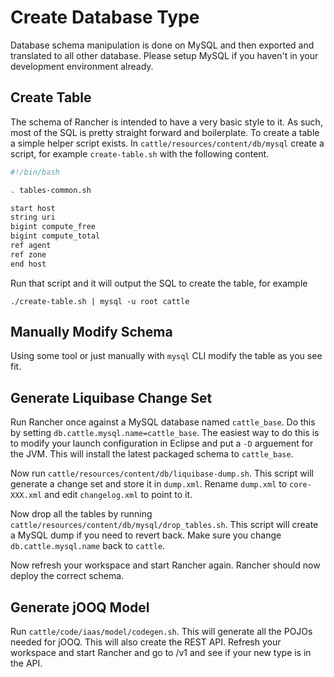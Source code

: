 # Create Database Type

Database schema manipulation is done on MySQL and then exported and translated to all other database.  Please setup MySQL if you haven't in your development environment already.

## Create Table

The schema of Rancher is intended to have a very basic style to it.  As such, most of the SQL is pretty straight forward and boilerplate.  To create a table a simple helper script exists.  In `cattle/resources/content/db/mysql` create a script, for example `create-table.sh` with the following content.

```sh
#!/bin/bash

. tables-common.sh

start host
string uri
bigint compute_free
bigint compute_total
ref agent
ref zone
end host
```

Run that script and it will output the SQL to create the table, for example

    ./create-table.sh | mysql -u root cattle

## Manually Modify Schema

Using some tool or just manually with `mysql` CLI modify the table as you see fit.

## Generate Liquibase Change Set

Run Rancher once against a MySQL database named `cattle_base`.  Do this by setting `db.cattle.mysql.name=cattle_base`.  The easiest way to do this is to modify your launch configuration in Eclipse and put a `-D` arguement for the JVM.  This will install the latest packaged schema to `cattle_base`.

Now run `cattle/resources/content/db/liquibase-dump.sh`.  This script will generate a change set and store it in `dump.xml`.  Rename `dump.xml` to `core-XXX.xml` and edit `changelog.xml` to point to it.

Now drop all the tables by running `cattle/resources/content/db/mysql/drop_tables.sh`.  This script will create a MySQL dump if you need to revert back.  Make sure you change `db.cattle.mysql.name` back to `cattle`.

Now refresh your workspace and start Rancher again.  Rancher should now deploy the correct schema.

## Generate jOOQ Model

Run `cattle/code/iaas/model/codegen.sh`.  This will generate all the POJOs needed for jOOQ.  This will also create the REST API.  Refresh your workspace and start Rancher and go to /v1 and see if your new type is in the API.
